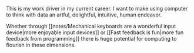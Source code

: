 This is my work driver in my current career. I want to make using computer to think with data an artful, delightful, intuitive, human endeavor.

Whether through [[notes/Mechanical keyboards are a wonderful input device|more enjoyable input devices]] or [[Fast feedback is fun|more fun feedback from programming]] there is huge potential for computing to flourish in these dimensions.